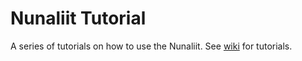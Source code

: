 # Nunaliit Tutorial
A series of tutorials on how to use the Nunaliit. See [wiki](https://github.com/boikle/nunaliit_tutorial/wiki) for tutorials.

